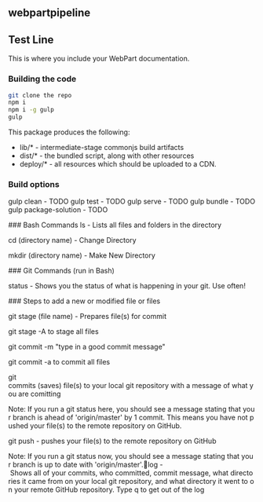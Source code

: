 ## webpartpipeline

## Test Line

This is where you include your WebPart documentation.

### Building the code

```bash
git clone the repo
npm i
npm i -g gulp
gulp
```

This package produces the following:

- lib/\* - intermediate-stage commonjs build artifacts
- dist/\* - the bundled script, along with other resources
- deploy/\* - all resources which should be uploaded to a CDN.

### Build options

gulp clean - TODO
gulp test - TODO
gulp serve - TODO
gulp bundle - TODO
gulp package-solution - TODO

### Bash Commands
ls - Lists all files and folders in the directory

cd (directory name) - Change Directory

mkdir (directory name) - Make New Directory

### Git Commands (run in Bash)

status - Shows you the status of what is happening in your git. Use often!

### Steps to add a new or modified file or files

git stage (file name) - Prepares file(s) for commit

git stage -A to stage all files

git commit -m "type in a good commit message"

git commit -a to commit all files

git commits (saves) file(s) to your local git repository with a message of what you are comitting

Note: If you run a git status here, you should see a message stating that your branch is ahead of 'origin/master' by 1 commit. This means you have not pushed your file(s) to the remote repository on GitHub.

git push - pushes your file(s) to the remote repository on GitHub

Note: If you run a git status now, you should see a message stating that your branch is up to date with 'origin/master'.log - Shows all of your commits, who committed, commit message, what directories it came from on your local git repository, and what directory it went to on your remote GitHub repository. Type q to get out of the log
